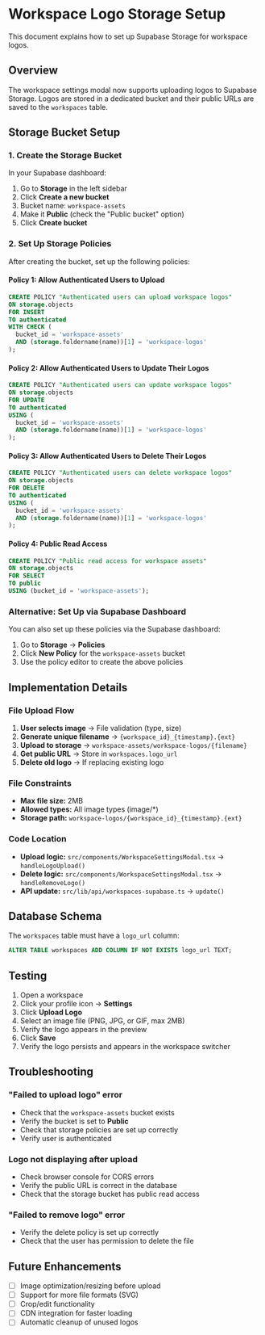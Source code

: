 # Workspace Logo Storage Setup

This document explains how to set up Supabase Storage for workspace logos.

## Overview

The workspace settings modal now supports uploading logos to Supabase Storage. Logos are stored in a dedicated bucket and their public URLs are saved to the `workspaces` table.

## Storage Bucket Setup

### 1. Create the Storage Bucket

In your Supabase dashboard:

1. Go to **Storage** in the left sidebar
2. Click **Create a new bucket**
3. Bucket name: `workspace-assets`
4. Make it **Public** (check the "Public bucket" option)
5. Click **Create bucket**

### 2. Set Up Storage Policies

After creating the bucket, set up the following policies:

#### Policy 1: Allow Authenticated Users to Upload
```sql
CREATE POLICY "Authenticated users can upload workspace logos"
ON storage.objects
FOR INSERT
TO authenticated
WITH CHECK (
  bucket_id = 'workspace-assets' 
  AND (storage.foldername(name))[1] = 'workspace-logos'
);
```

#### Policy 2: Allow Authenticated Users to Update Their Logos
```sql
CREATE POLICY "Authenticated users can update workspace logos"
ON storage.objects
FOR UPDATE
TO authenticated
USING (
  bucket_id = 'workspace-assets' 
  AND (storage.foldername(name))[1] = 'workspace-logos'
);
```

#### Policy 3: Allow Authenticated Users to Delete Their Logos
```sql
CREATE POLICY "Authenticated users can delete workspace logos"
ON storage.objects
FOR DELETE
TO authenticated
USING (
  bucket_id = 'workspace-assets' 
  AND (storage.foldername(name))[1] = 'workspace-logos'
);
```

#### Policy 4: Public Read Access
```sql
CREATE POLICY "Public read access for workspace assets"
ON storage.objects
FOR SELECT
TO public
USING (bucket_id = 'workspace-assets');
```

### Alternative: Set Up via Supabase Dashboard

You can also set up these policies via the Supabase dashboard:

1. Go to **Storage** → **Policies**
2. Click **New Policy** for the `workspace-assets` bucket
3. Use the policy editor to create the above policies

## Implementation Details

### File Upload Flow

1. **User selects image** → File validation (type, size)
2. **Generate unique filename** → `{workspace_id}_{timestamp}.{ext}`
3. **Upload to storage** → `workspace-assets/workspace-logos/{filename}`
4. **Get public URL** → Store in `workspaces.logo_url`
5. **Delete old logo** → If replacing existing logo

### File Constraints

- **Max file size:** 2MB
- **Allowed types:** All image types (image/*)
- **Storage path:** `workspace-logos/{workspace_id}_{timestamp}.{ext}`

### Code Location

- **Upload logic:** `src/components/WorkspaceSettingsModal.tsx` → `handleLogoUpload()`
- **Delete logic:** `src/components/WorkspaceSettingsModal.tsx` → `handleRemoveLogo()`
- **API update:** `src/lib/api/workspaces-supabase.ts` → `update()`

## Database Schema

The `workspaces` table must have a `logo_url` column:

```sql
ALTER TABLE workspaces ADD COLUMN IF NOT EXISTS logo_url TEXT;
```

## Testing

1. Open a workspace
2. Click your profile icon → **Settings**
3. Click **Upload Logo**
4. Select an image file (PNG, JPG, or GIF, max 2MB)
5. Verify the logo appears in the preview
6. Click **Save**
7. Verify the logo persists and appears in the workspace switcher

## Troubleshooting

### "Failed to upload logo" error

- Check that the `workspace-assets` bucket exists
- Verify the bucket is set to **Public**
- Check that storage policies are set up correctly
- Verify user is authenticated

### Logo not displaying after upload

- Check browser console for CORS errors
- Verify the public URL is correct in the database
- Check that the storage bucket has public read access

### "Failed to remove logo" error

- Verify the delete policy is set up correctly
- Check that the user has permission to delete the file

## Future Enhancements

- [ ] Image optimization/resizing before upload
- [ ] Support for more file formats (SVG)
- [ ] Crop/edit functionality
- [ ] CDN integration for faster loading
- [ ] Automatic cleanup of unused logos
